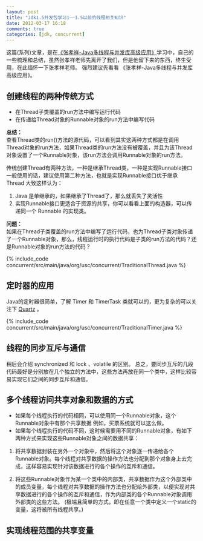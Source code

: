```yaml
---
layout: post
title: "Jdk1.5并发包学习1——1.5以前的线程相关知识"
date: 2012-03-17 16:18
comments: true
categories: [jdk, concurrent]
---
```


这篇(系列)文章，是在[《张孝祥-Java多线程与并发库高级应用》](http://edu.csdn.net/heima/video.html)学习中，自己的一些梳理和总结，虽然张孝祥老师先离开了我们，但是他留下来的东西，终生受用，在此缅怀一下张孝祥老师。
强烈建议先看看 《张孝祥-Java多线程与并发库高级应用》。 

## 创建线程的两种传统方式
* 在Thread子类覆盖的run方法中编写运行代码
* 在传递给Thread对象的Runnable对象的run方法中编写代码	

**总结：**		
查看Thread类的run()方法的源代码，可以看到其实这两种方式都是在调用Thread对象的run方法，如果Thread类的run方法没有被覆盖，并且为该Thread对象设置了一个Runnable对象，该run方法会调用Runnable对象的run方法。			

传统创建Thread有两种方法，一种是继承Thread类，一种是实现Runnable接口
一般使用的话，建议使用第二种方法，也就是实现Runnable接口优于继承 Thread
大致这样认为：		
1. Java 是单继承的，如果继承了Thread了，那么就丢失了灵活性	
2. 实现Runnable接口更适合于资源的共享，你可以看看上面的构造器，可以传递同一个 Runnable 的实现类。

**问题：**				
如果在Thread子类覆盖的run方法中编写了运行代码，也为Thread子类对象传递了一个Runnable对象，那么，线程运行时的执行代码是子类的run方法的代码？还是Runnable对象的run方法的代码？

{% include_code concurrent/src/main/java/org/usc/concurrent/TraditionalThread.java %}

## 定时器的应用
Java的定时器很简单，了解 Timer 和 TimerTask 类就可以的，更为复杂的可以关注下 [Quartz](http://quartz-scheduler.org/) 。

{% include_code concurrent/src/main/java/org/usc/concurrent/TraditionalTimer.java %}

## 线程的同步互斥与通信

稍后会介绍 synchronized 和 lock 、volatile 的区别。
总之，要同步互斥的几段代码最好是分别放在几个独立的方法中，这些方法再放在同一个类中，这样比较容易实现它们之间的同步互斥和通信。


## 多个线程访问共享对象和数据的方式
* 如果每个线程执行的代码相同，可以使用同一个Runnable对象，这个Runnable对象中有那个共享数据
	例如，买票系统就可以这么做。
* 如果每个线程执行的代码不同，这时候需要用不同的Runnable对象，有如下两种方式来实现这些Runnable对象之间的数据共享：

1. 将共享数据封装在另外一个对象中，然后将这个对象逐一传递给各个Runnable对象。每个线程对共享数据的操作方法也分配到那个对象身上去完成，这样容易实现针对该数据进行的各个操作的互斥和通信。	

2. 将这些Runnable对象作为某一个类中的内部类，共享数据作为这个外部类中的成员变量，每个线程对共享数据的操作方法也分配给外部类，以便实现对共享数据进行的各个操作的互斥和通信，作为内部类的各个Runnable对象调用外部类的这些方法。
(极端且简单的方式，即在任意一个类中定义一个static的变量，这将被所有线程共享。)

## 实现线程范围的共享变量